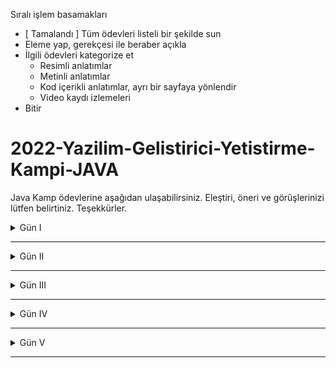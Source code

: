 Sıralı işlem basamakları
* [ Tamalandı ] Tüm ödevleri listeli bir şekilde sun
* Eleme yap, gerekçesi ile beraber açıkla
* İlgili ödevleri kategorize et
  * Resimli anlatımlar
  * Metinli anlatımlar
  * Kod içerikli anlatımlar, ayrı bir sayfaya yönlendir
  * Video kaydı izlemeleri
* Bitir

# 2022-Yazilim-Gelistirici-Yetistirme-Kampi-JAVA
Java Kamp ödevlerine aşağıdan ulaşabilirsiniz. Eleştiri, öneri ve görüşlerinizi lütfen belirtiniz. Teşekkürler.

 <details><summary>Gün I</summary>
  
  #### Ödev I Resimli anlatımlar
  
  Trendyol sitesine girdiğiniz zaman bu sitede kullanılan şartlı bloklara ve döngülerle yapılmış alanlara örnekler bulunuz.
Görsellerle işaretleyip belirtiniz.
  
  #### Ödev II Kod içerikli anlatımlar

  https://www.youtube.com/watch?v=a8Fe2qbnYDM&list=PLqG356ExoxZUGwbqoJEKSMnaxVJe4Uvf8&index=2
Bu oynatma listesinde 1-23 arasındaki tüm dersleri izleyip uygulayınız.(1-23 dahil) Intellij, netbeans veyaeclipse kullanabilirsiniz.
Uyguladığınız kodları github'a aktarınız.
Github'a aktarmak için discorddan destek isteyiniz.
Tüm kodların uygulanmasını bekliyoruz.
Github adresinizi yorumlara ekleyiniz.
Diğer arkadaşlarınızın kodlarını inceleyiniz.
Beğenirseniz yıldızlayınız.

</details>


___

<details><summary>Gün II</summary>
  
  #### Ödev I Video kaydı izlemeleri

  Bugün (22 Eylül 2022) 20.00'de discordda bulununuz.
Sorularınız varsa pair odalarında size destek olması için canlı-ders kanalından destek isteyiniz.
Sorularınız yoksa, sorusu olanlara destek veriniz.

  #### Ödev II Kod içerikli anlatımlar

https://www.youtube.com/watch?v=uucRtKBo6Yg&list=PLqG356ExoxZUGwbqoJEKSMnaxVJe4Uvf8
Bu oynatma listesindeki videoları 24-37 aralığında izleyip uygulayınız.
Kodlarınızı github'a aktarınız
Diğer arkadaşlarınızın kodlarını inceleyiniz. Beğenirseniz yıldız veriniz.
Önemli : Bu oynatma listesinde bilmediğiniz konular yoğun olabilir. Bu sizi yeni derslere hazırlayacaktır.
Unutmayın. Zorlanmadan gelişemezsin

</details>


___

<details><summary>Gün III</summary>
 
  #### Ödev I Kod içerikli anlatımlar

  https://www.youtube.com/watch?v=H3QOQRh8cgk&list=PLqG356ExoxZWfcrBP53Njxir4a-OgqRki&index=2
Bu videoyu baştan sona izleyip uygulayınız. Olayın netleşmesine destek olacak.

  #### Ödev II Kod içerikli anlatımlar

  https://www.youtube.com/watch?v=uucRtKBo6Yg&list=PLqG356ExoxZUGwbqoJEKSMnaxVJe4Uvf8
Bu oynatma listesini 33. dersten itibaren sonuna kadar tekrar izleyip uygulayınız.

  #### Ödev III Kod içerikli anlatımlar

  kodlama.io web sitesinin ana sayfasında bulunan eğitmen, kategori ve kurs bölümlerini katmanlı mimaride kodlamak istiyoruz.
Önceki derste yaptığımız tekniklerle hem jdbc hem de hibernate üzerinde yazmış gibi simüle ediniz.
Çoklu loglama yapısını simule ediniz.
Aşağıdaki isterleri gerçekleştiriniz.
Kurs ismi tekrar edemez
Kategori ismi tekrar edemez
Bir kursun fiyatı 0 dan küçük olamaz
Kodlarınızı github'a aktarınız
Diğer arkadaşlarınızın kodlarını inceleyip beğenirseniz yıldızlayınız.
Not: Aldığınız yıldızlar github sayfa kaliteniz için sektörde çok belirleyicidir.

  #### Ödev IV Metinli anlatımlar

  Medium.com sitesinde hesap açınız.
Hiç bilmeyen birine Java'da değer ve referans tipleri anlatan bir makale yazınız.
Hiç bilmeyen birine Java'da interfaceleri anlatan başka bir makale daha yazınız.

  #### Ödev V Kod içerikli anlatımlar - Resimli anlatımlar

  Sql bir programcının mutlaka bilmesi gereken bir konudur.
Aşağıdaki videoyu izleyip uygulayınız.
https://www.youtube.com/watch?v=r_pbdopB4LU&list=PLqG356ExoxZVN7rC0KmMo0lvECK97VRZg&index=6
Muhtemelen Visual Studio sizde yok. Hiç uğraşmayıp kodları aşağıdaki editörde yazıp uygulayınız.
https://www.w3schools.com/sql/trysql.asp?filename=trysql_select_all

  #### Ödev VI Metinli anlatımlar - Tablolu anlatımlar

  Aşağıdaki oynatma listesi çok önemli.
İzleyip excel'de siz de uygulayınız.
https://www.youtube.com/watch?v=4U54EVknm2Q&list=PLqG356ExoxZXZQt9edXkCS-_dunCq-bXm

</details>


___

<details><summary>Gün IV</summary>
 
  #### Ödev I

  Adayların kodlama becerilerini iş verenlerle buluşturduğumuz bir proje yazmak istiyoruz.
Proje ismi : Kodlama.io.Devs
Basit bir gereksinimle başlayalım.
Req 1 : Sistemde programlama dilleri tutulmalıdır.
Programlama dillerini(C#,Java,Python) ekleyebilecek, silebilecek, güncelleyebilecek, listeleyebilecek, id ile getirebilecek kodları yazınız. Bunu tamamen in memory yapınız.
İsimler tekrar edemez.
Programlama dili boş geçilemez. (Validation kullanmadan, kod yazarak algoritmik çözünüz)
Önemli : Asla copy paste yapmayınız. Projeyi sıfırdan oluşturacağınız için vakit alacaktır ama konuyu pekiştirmenizi sağlar.
Kodlarınızı github'a aktarıp yorumlara github adresinizi yazınız.
Diğer arkadaşlarınızın kodlarını inceleyiniz. Beğenirseniz yıldızlayınız.

  #### Ödev II

  Aşağıdaki başlıkları içeren araştırma yapıp bir medium yazısı yazınız.

Rest nedir?
Http Anahtar kelimeleri nelerdir? Açıklayınız

</details>

___

<details><summary>Gün V</summary>
  
  #### Ödev I

  Ar-ge : Spring Boot üzerinde JPA-Hibernate için entity ilişkilerini araştırınız. (One-To-One, One-To-Many)
Bunu bir sonraki ödevinizde uygulayınız.

  #### Ödev II

  Req 2 : Sisteme programlama dillerine ait alt teknolojiler eklenebilmeli, silinebilmeli. güncellenebilmeli, listelenebilmelidir.
Örneğin; Java : Spring, JSP.
C#: WPF, ASP.NET ,
JavaScript : Vue, React
Önemli : Asla copy paste yapmayınız. Projeyi sıfırdan oluşturacağınız için vakit alacaktır ama konuyu pekiştirmenizi sağlar.
Kodlarınızı github'a aktarıp yorumlara github adresinizi yazınız.
Diğer arkadaşlarınızın kodlarını inceleyiniz. Beğenirseniz yıldızlayınız.

</details>

___
